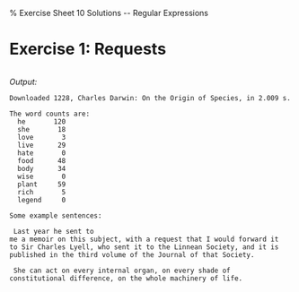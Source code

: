 % Exercise Sheet 10 Solutions -- Regular Expressions


# Exercise 1: Requests

```{ .python file=10_RegEx/code/bookreview.py }
```

*Output:*

```
Downloaded 1228, Charles Darwin: On the Origin of Species, in 2.009 s.

The word counts are:
  he       120
  she       18
  love       3
  live      29
  hate       0
  food      48
  body      34
  wise       0
  plant     59
  rich       5
  legend     0

Some example sentences:

 Last year he sent to
me a memoir on this subject, with a request that I would forward it
to Sir Charles Lyell, who sent it to the Linnean Society, and it is
published in the third volume of the Journal of that Society.

 She can act on every internal organ, on every shade of
constitutional difference, on the whole machinery of life.
```


```{ .csv file='books/Charles Darwin-On the Origin of Species-words.csv' }
```


```{ file='books/Charles Darwin-On the Origin of Species-sentences.txt' }
```

